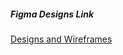 
##### Figma Designs Link
[Designs and Wireframes](https://www.figma.com/file/hl2hfBVJK8Qltn8KWEaOOR/Engage'21-team-library?node-id=0%3A1)
